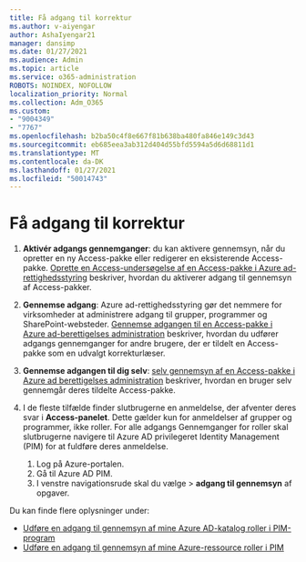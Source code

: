 ```yaml
---
title: Få adgang til korrektur
ms.author: v-aiyengar
author: AshaIyengar21
manager: dansimp
ms.date: 01/27/2021
ms.audience: Admin
ms.topic: article
ms.service: o365-administration
ROBOTS: NOINDEX, NOFOLLOW
localization_priority: Normal
ms.collection: Adm_O365
ms.custom:
- "9004349"
- "7767"
ms.openlocfilehash: b2ba50c4f8e667f81b638ba480fa846e149c3d43
ms.sourcegitcommit: eb685eea3ab312d404d55bfd5594a5d6d68811d1
ms.translationtype: MT
ms.contentlocale: da-DK
ms.lasthandoff: 01/27/2021
ms.locfileid: "50014743"
---
```

# <a name="access-reviews"></a>Få adgang til korrektur

1. **Aktivér adgangs gennemganger**: du kan aktivere gennemsyn, når du opretter en ny Access-pakke eller redigerer en eksisterende Access-pakke. [Oprette en Access-undersøgelse af en Access-pakke i Azure ad-rettighedsstyring](https://docs.microsoft.com/azure/active-directory/governance/entitlement-management-access-reviews-create) beskriver, hvordan du aktiverer adgang til gennemsyn af Access-pakker.

1. **Gennemse adgang**: Azure ad-rettighedsstyring gør det nemmere for virksomheder at administrere adgang til grupper, programmer og SharePoint-websteder. [Gennemse adgangen til en Access-pakke i Azure ad-berettigelses administration](https://docs.microsoft.com/azure/active-directory/governance/entitlement-management-access-reviews-create) beskriver, hvordan du udfører adgangs gennemganger for andre brugere, der er tildelt en Access-pakke som en udvalgt korrekturlæser.

1. **Gennemse adgangen til dig selv**: [selv gennemsyn af en Access-pakke i Azure ad berettigelses administration](https://docs.microsoft.com/azure/active-directory/governance/entitlement-management-access-reviews-self-review) beskriver, hvordan en bruger selv gennemgår deres tildelte Access-pakke.

1. I de fleste tilfælde finder slutbrugerne en anmeldelse, der afventer deres svar i **Access-panelet**. Dette gælder kun for anmeldelser af grupper og programmer, ikke roller. For alle adgangs Gennemganger for roller skal slutbrugerne navigere til Azure AD privilegeret Identity Management (PIM) for at fuldføre deres anmeldelse.

    1. Log på Azure-portalen.
    2. Gå til Azure AD PIM.
    3. I venstre navigationsrude skal du vælge   >  **adgang til gennemsyn** af opgaver.
    
Du kan finde flere oplysninger under:

- [Udføre en adgang til gennemsyn af mine Azure AD-katalog roller i PIM-program ](https://docs.microsoft.com/azure/active-directory/privileged-identity-management/pim-how-to-perform-security-review/)
- [Udføre en adgang til gennemsyn af mine Azure-ressource roller i PIM](https://docs.microsoft.com/azure/active-directory/privileged-identity-management/pim-resource-roles-perform-access-review/)